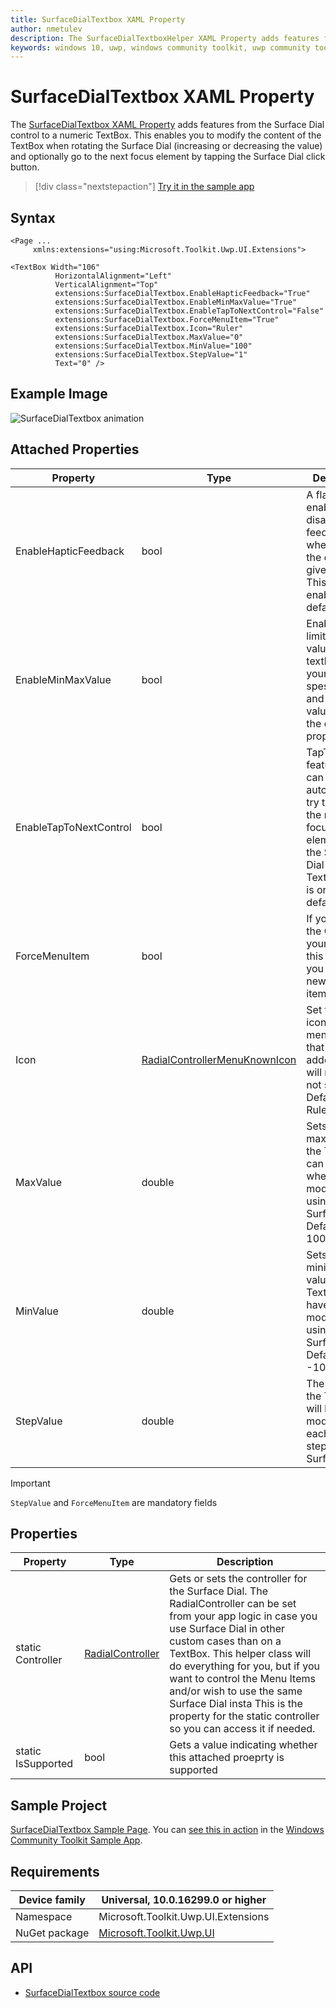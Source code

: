 ```yaml
---
title: SurfaceDialTextbox XAML Property
author: nmetulev
description: The SurfaceDialTextboxHelper XAML Property adds features from the Surface Dial control to a numeric TextBox.
keywords: windows 10, uwp, windows community toolkit, uwp community toolkit, uwp toolkit, SurfaceDialTextboxHelper, XAML
---
```


# SurfaceDialTextbox XAML Property

The [SurfaceDialTextbox XAML Property](https://docs.microsoft.com/dotnet/api/microsoft.toolkit.uwp.ui.extensions.surfacedialtextbox) adds features from the Surface Dial control to a numeric TextBox. This enables you to modify the content of the TextBox when rotating the Surface Dial (increasing or decreasing the value) and optionally go to the next focus element by tapping the Surface Dial click button.

> [!div class="nextstepaction"]
> [Try it in the sample app](uwpct://Extensions?sample=SurfaceDialTextbox)

## Syntax

```xaml
<Page ...
     xmlns:extensions="using:Microsoft.Toolkit.Uwp.UI.Extensions">

<TextBox Width="106"
          HorizontalAlignment="Left"
          VerticalAlignment="Top"
          extensions:SurfaceDialTextbox.EnableHapticFeedback="True"
          extensions:SurfaceDialTextbox.EnableMinMaxValue="True"
          extensions:SurfaceDialTextbox.EnableTapToNextControl="False"
          extensions:SurfaceDialTextbox.ForceMenuItem="True"
          extensions:SurfaceDialTextbox.Icon="Ruler"
          extensions:SurfaceDialTextbox.MaxValue="0"
          extensions:SurfaceDialTextbox.MinValue="100"
          extensions:SurfaceDialTextbox.StepValue="1"
          Text="0" />  
```

## Example Image

![SurfaceDialTextbox animation](../resources/images/Extensions/SurfaceDialTextbox.gif)

## Attached Properties

| Property | Type | Description |
| -- | -- | -- |
| EnableHapticFeedback | bool | A flag to enable or disable haptic feedback when rotating the dial for the give TextBox. This is enabled by default |
| EnableMinMaxValue | bool | EnableMinMax limits the value in the textbox to your spesificed Min and Max values, see the other properties |
| EnableTapToNextControl | bool | TapToNext is a feature you can set to automatically try to focus the next focusable element from the Surface Dial enabled TextBox. This is on dy default |
| ForceMenuItem | bool | If you provide the Controller yourself, set this to true so you won't add new menu items  |
| Icon | [RadialControllerMenuKnownIcon](https://docs.microsoft.com/uwp/api/windows.ui.input.radialcontrollermenuknownicon) | Set the default icon of the menu item that gets added. A user will most likely not see this. Defaults to the Ruler icon |
| MaxValue | double | Sets the maxium value the TextBox can have when modifying it using a Surface Dial. Default is 100.0 |
| MinValue | double | Sets the minimum value the TextBox can have when modifying it using a Surface Dial. Default is -100.0 |
| StepValue | double | The amount the TextBox will be modified for each rotation step on the Surface Dial |

> [!IMPORTANT]
> `StepValue` and `ForceMenuItem` are mandatory fields

## Properties

| Property | Type | Description |
| -- | -- | -- |
| static Controller | [RadialController](https://docs.microsoft.com/uwp/api/Windows.UI.Input.RadialController) | Gets or sets the controller for the Surface Dial. The RadialController can be set from your app logic in case you use Surface Dial in other custom cases than on a TextBox. This helper class will do everything for you, but if you want to control the Menu Items and/or wish to use the same Surface Dial insta This is the property for the static controller so you can access it if needed. |
| static IsSupported | bool | Gets a value indicating whether this attached proeprty is supported |

## Sample Project

[SurfaceDialTextbox Sample Page](https://github.com/Microsoft/WindowsCommunityToolkit//tree/master/Microsoft.Toolkit.Uwp.SampleApp/SamplePages/SurfaceDialTextbox). You can [see this in action](uwpct://Extensions?sample=SurfaceDialTextbox) in the [Windows Community Toolkit Sample App](http://aka.ms/uwptoolkitapp).

## Requirements

| Device family | Universal, 10.0.16299.0 or higher |
| --- | --- |
| Namespace | Microsoft.Toolkit.Uwp.UI.Extensions |
| NuGet package | [Microsoft.Toolkit.Uwp.UI](https://www.nuget.org/packages/Microsoft.Toolkit.Uwp.UI/) |

## API

* [SurfaceDialTextbox source code](https://github.com/Microsoft/WindowsCommunityToolkit//tree/master/Microsoft.Toolkit.Uwp.UI/Extensions/SurfaceDialTextbox)
